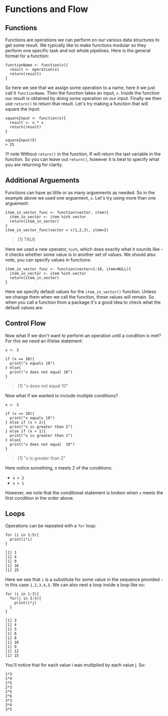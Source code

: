 # Functions and Flow

## Functions

Functions are operations we can perform on our various data structures to get some result. We typically like to make functions modular so they perform one specific task and not whole pipelines. Here is the general format for a function:

```
functionName <- function(x){
  result <- operation(x)
  return(result)
}
```

So here we see that we assign some operation to a name, here it we just call it ```functionName```. Then the function takes an input, ```x```. Inside the function our result is obtained by doing some operation on our input. Finally we then use ```return()``` to return that result. Let's try making a function that will square the input:

```
squareInput <- function(x){
  result <- x * x
  return(result)
}

squareInput(5)
> 25
```

!!! note
   Without `return()` in the function, R will return the last variable in the function. So you can leave out `return()`, however it is best to specify what you are returning for clarity.
   
## Additional Arguements

Functions can have as little or as many arguements as needed. So in the example above we used one arguement, `x`. Let's try using more than one arguement:

```
item_in_vector_func <- function(vector, item){
  item_in_vector <- item %in% vector
  return(item_in_vector)
}
item_in_vector_func(vector = c(1,2,3), item=2)
```

> [1] TRUE

Here we used a new operator, `%in%`, which does exactly what it sounds like - it checks whether some value is in another set of values. We should also note, you can specify values in functions:

```
item_in_vector_func <- function(vector=1:10, item=NULL){
  item_in_vector <- item %in% vector
  return(item_in_vector)
}
```

Here we specify default values for the `item_in_vector()` function. Unless we change them when we call the function, these values will remain. So when you call a function from a package it's a good idea to check what the default values are.

## Control Flow

Now what if we don't want to perform an operation until a condition is met? For this we need an if/else statement:

```
x <- 3

if (x == 10){
  print("x equals 10")
} else{
  print("x does not equal 10")
}
```

> [1] "x does not equal 10"

Now what if we wanted to include multiple conditions?

```
x <- 3

if (x == 10){
  print("x equals 10")
} else if (x > 2){
  print("x is greater than 2")
} else if (x > 1){
  print("x is greater than 1")
} else{
  print("x does not equal  10")
}
```

> [1] "x is greater than 2"

Here notice something, x meets 2 of the conditions:

- `x > 2`
- `x > 1`

However, we note that the conditional statement is broken when `x` meets the first condition in the order above. 

## Loops

Operations can be repeated with a `for` loop:

```
for (i in 1:5){
  print(i*i)
}
```

```
[1] 1
[1] 4
[1] 9
[1] 16
[1] 25
```
Here we see that `i` is a substitute for some value in the sequence provided - in this case `1,2,3,4,5`. We can also nest a loop inside a loop like so:

```
for (i in 1:3){
  for(j in 3:5){
    print(i*j)
  }
}
```
```
[1] 3
[1] 4
[1] 5
[1] 6
[1] 8
[1] 10
[1] 9
[1] 12
[1] 15
```

You'll notice that for each value i was multiplied by each value j. So:

```
1*3
1*4
1*5
2*3
2*5
2*6
3*3
3*4
3*5
```
